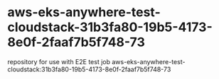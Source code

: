 # aws-eks-anywhere-test-cloudstack-31b3fa80-19b5-4173-8e0f-2faaf7b5f748-73
repository for use with E2E test job aws-eks-anywhere-test-cloudstack:31b3fa80-19b5-4173-8e0f-2faaf7b5f748-73
